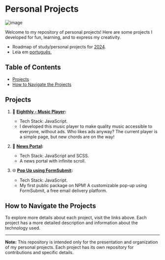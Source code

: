 # Personal Projects

![image](https://github.com/viniciusnevescosta/projects/assets/66970818/cae2cf0c-1ffd-4bf6-8f42-60d1c95610cb)

Welcome to my repository of personal projects! Here are some projects I developed for fun, learning, and to express my creativity.

- Roadmap of study/personal projects for [2024](https://github.com/users/viniciusnevescosta/projects/3).
- Leia em [português.](README.md)

## Table of Contents

- [Projects](#projects)
- [How to Navigate the Projects](#how-to-navigate-the-projects)

## Projects

1. 🎵 **[Eighthly - Music Player](https://github.com/viniciusnevescosta/eighthly-music-player):**
   - Tech Stack: JavaScript.
   - I developed this music player to make quality music accessible to everyone, without ads. Who likes ads anyway? The current player is a simple page, but new chords are on the way!

2. 📰 **[News Portal](https://github.com/viniciusnevescosta/news-portal):**
   - Tech Stack: JavaScript and SCSS.
   - A news portal with infinite scroll.

3. 🌐 **[Pop Up using FormSubmit](https://github.com/viniciusnevescosta/formsubmit-popup):**
   - Tech Stack: JavaScript.
   - My first public package on NPM! A customizable pop-up using FormSubmit, a free email delivery platform.

## How to Navigate the Projects

To explore more details about each project, visit the links above. Each project has a more detailed description and information about the technology used.

---

**Note:** This repository is intended only for the presentation and organization of my personal projects. Each project has its own repository for contributions and specific details.
